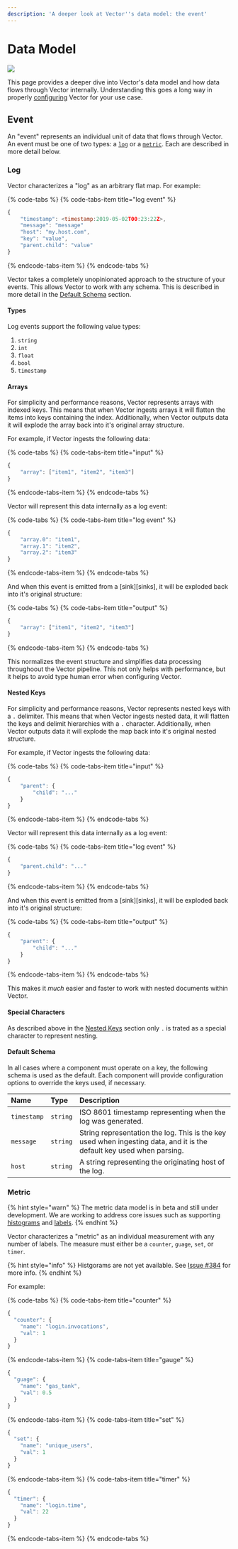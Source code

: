 ```yaml
---
description: 'A deeper look at Vector''s data model: the event'
---
```


# Data Model

![](../.gitbook/assets/data-model.svg)

This page provides a deeper dive into Vector's data model and how data flows through Vector internally. Understanding this goes a long way in properly [configuring](../usage/configuration/) Vector for your use case.

## Event

An "event" represents an individual unit of data that flows through Vector. An event must be one of two types: a [`log`](data-model.md#log) or a [`metric`](data-model.md#metric). Each are described in more detail below.

### Log

Vector characterizes a "log" as an arbitrary flat map. For example:

{% code-tabs %}
{% code-tabs-item title="log event" %}
```javascript
{
    "timestamp": <timestamp:2019-05-02T00:23:22Z>,
    "message": "message"
    "host": "my.host.com",
    "key": "value",
    "parent.child": "value"
}
```
{% endcode-tabs-item %}
{% endcode-tabs %}

Vector takes a completely unopinionated approach to the structure of your events. This allows Vector to work with any schema. This is described in more detail in the [Default Schema](#default-schema) section.

#### Types

Log events support the following value types:

1. `string`
2. `int`
3. `float`
4. `bool`
5. `timestamp`

#### Arrays

For simplicity and performance reasons, Vector represents arrays with indexed keys. This means that when Vector ingests arrays it will flatten the items into keys containing the index. Additionally, when Vector outputs data it will explode the array back into it's original array structure.

For example, if Vector ingests the following data:

{% code-tabs %}
{% code-tabs-item title="input" %}
```javascript
{
    "array": ["item1", "item2", "item3"]
}
```
{% endcode-tabs-item %}
{% endcode-tabs %}

Vector will represent this data internally as a log event:

{% code-tabs %}
{% code-tabs-item title="log event" %}
```javascript
{
    "array.0": "item1",
    "array.1": "item2",
    "array.2": "item3"
}
```
{% endcode-tabs-item %}
{% endcode-tabs %}

And when this event is emitted from a [sink][sinks], it will be exploded back into it's original structure:

{% code-tabs %}
{% code-tabs-item title="output" %}
```javascript
{
    "array": ["item1", "item2", "item3"]
}
```
{% endcode-tabs-item %}
{% endcode-tabs %}

This normalizes the event structure and simplifies data processing throughoout the Vector pipeline. This not only helps with performance, but it helps to avoid type human error when configuring Vector.

#### Nested Keys

For simplicity and performance reasons, Vector represents nested keys with a `.` delimiter. This means that when Vector ingests nested data, it will flatten the keys and delimit hierarchies with a `.` character. Additionally, when Vector outputs data it will explode the map back into it's original nested structure.

For example, if Vector ingests the following data:

{% code-tabs %}
{% code-tabs-item title="input" %}
```javascript
{
    "parent": {
        "child": "..."
    }
}
```
{% endcode-tabs-item %}
{% endcode-tabs %}

Vector will represent this data internally as a log event:

{% code-tabs %}
{% code-tabs-item title="log event" %}
```javascript
{
    "parent.child": "..."
}
```
{% endcode-tabs-item %}
{% endcode-tabs %}

And when this event is emitted from a [sink][sinks], it will be exploded back into it's original structure:

{% code-tabs %}
{% code-tabs-item title="output" %}
```javascript
{
    "parent": {
        "child": "..."
    }
}
```
{% endcode-tabs-item %}
{% endcode-tabs %}

This makes it _much_ easier and faster to work with nested documents within Vector.

#### Special Characters

As described above in the [Nested Keys](#nested-keys) section only `.` is trated as a special character to represent nesting.

#### Default Schema

In all cases where a component must operate on a key, the following schema is used as the default. Each component will provide configuration options to override the keys used, if necessary.

| Name | Type | Description |
| :--- | :--- | :--- |
| `timestamp` | `string` | ISO 8601 timestamp representing when the log was generated. |
| `message` | `string` | String representation the log. This is the key used when ingesting data, and it is the default key used when parsing. |
| `host` | `string` | A string representing the originating host of the log. |

### Metric

{% hint style="warn" %}
The metric data model is in beta and still under development. We are working to address core issues such as supporting [ histograms](https://github.com/timberio/vector/issues/384) and [labels](https://github.com/timberio/vector/issues/512).
{% endhint %}

Vector characterizes a "metric" as an individual measurement with any number of labels. The measure must either be a `counter`, `guage`, `set`, or `timer`.

{% hint style="info" %}
Histgorams are not yet available. See [Issue #384](https://github.com/timberio/vector/issues/384) for more info.
{% endhint %}

For example:

{% code-tabs %}
{% code-tabs-item title="counter" %}
```javascript
{
  "counter": {
    "name": "login.invocations",
    "val": 1
  }
}
```
{% endcode-tabs-item %}
{% code-tabs-item title="gauge" %}
```javascript
{
  "guage": {
    "name": "gas_tank",
    "val": 0.5
  }
}
```
{% endcode-tabs-item %}
{% code-tabs-item title="set" %}
```javascript
{
  "set": {
    "name": "unique_users",
    "val": 1
  }
}
```
{% endcode-tabs-item %}
{% code-tabs-item title="timer" %}
```javascript
{
  "timer": {
    "name": "login.time",
    "val": 22
  }
}
```
{% endcode-tabs-item %}
{% endcode-tabs %}
